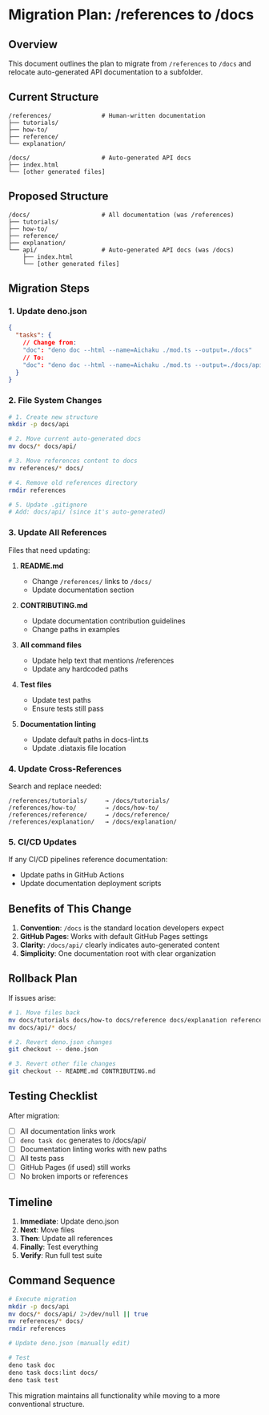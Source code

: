 # Migration Plan: /references to /docs

## Overview

This document outlines the plan to migrate from `/references` to `/docs` and relocate auto-generated API documentation to a subfolder.

## Current Structure

```
/references/              # Human-written documentation
├── tutorials/
├── how-to/
├── reference/
└── explanation/

/docs/                    # Auto-generated API docs
├── index.html
└── [other generated files]
```

## Proposed Structure

```
/docs/                    # All documentation (was /references)
├── tutorials/
├── how-to/
├── reference/
├── explanation/
└── api/                  # Auto-generated API docs (was /docs)
    ├── index.html
    └── [other generated files]
```

## Migration Steps

### 1. Update deno.json

```json
{
  "tasks": {
    // Change from:
    "doc": "deno doc --html --name=Aichaku ./mod.ts --output=./docs"
    // To:
    "doc": "deno doc --html --name=Aichaku ./mod.ts --output=./docs/api"
  }
}
```

### 2. File System Changes

```bash
# 1. Create new structure
mkdir -p docs/api

# 2. Move current auto-generated docs
mv docs/* docs/api/

# 3. Move references content to docs
mv references/* docs/

# 4. Remove old references directory
rmdir references

# 5. Update .gitignore
# Add: docs/api/ (since it's auto-generated)
```

### 3. Update All References

Files that need updating:

1. **README.md**
   - Change `/references/` links to `/docs/`
   - Update documentation section

2. **CONTRIBUTING.md**
   - Update documentation contribution guidelines
   - Change paths in examples

3. **All command files**
   - Update help text that mentions /references
   - Update any hardcoded paths

4. **Test files**
   - Update test paths
   - Ensure tests still pass

5. **Documentation linting**
   - Update default paths in docs-lint.ts
   - Update .diataxis file location

### 4. Update Cross-References

Search and replace needed:
```
/references/tutorials/     → /docs/tutorials/
/references/how-to/        → /docs/how-to/
/references/reference/     → /docs/reference/
/references/explanation/   → /docs/explanation/
```

### 5. CI/CD Updates

If any CI/CD pipelines reference documentation:
- Update paths in GitHub Actions
- Update documentation deployment scripts

## Benefits of This Change

1. **Convention**: `/docs` is the standard location developers expect
2. **GitHub Pages**: Works with default GitHub Pages settings
3. **Clarity**: `/docs/api/` clearly indicates auto-generated content
4. **Simplicity**: One documentation root with clear organization

## Rollback Plan

If issues arise:
```bash
# 1. Move files back
mv docs/tutorials docs/how-to docs/reference docs/explanation references/
mv docs/api/* docs/

# 2. Revert deno.json changes
git checkout -- deno.json

# 3. Revert other file changes
git checkout -- README.md CONTRIBUTING.md
```

## Testing Checklist

After migration:
- [ ] All documentation links work
- [ ] `deno task doc` generates to /docs/api/
- [ ] Documentation linting works with new paths
- [ ] All tests pass
- [ ] GitHub Pages (if used) still works
- [ ] No broken imports or references

## Timeline

1. **Immediate**: Update deno.json
2. **Next**: Move files
3. **Then**: Update all references
4. **Finally**: Test everything
5. **Verify**: Run full test suite

## Command Sequence

```bash
# Execute migration
mkdir -p docs/api
mv docs/* docs/api/ 2>/dev/null || true
mv references/* docs/
rmdir references

# Update deno.json (manually edit)

# Test
deno task doc
deno task docs:lint docs/
deno task test
```

This migration maintains all functionality while moving to a more conventional structure.
